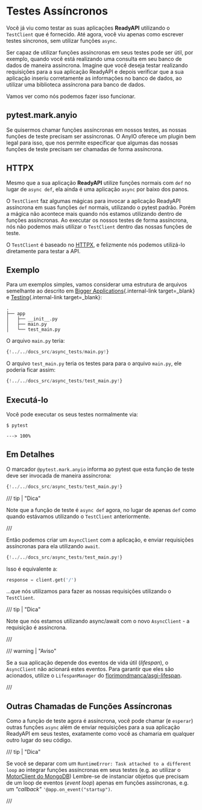 # Testes Assíncronos

Você já viu como testar as suas aplicações **ReadyAPI** utilizando o `TestClient` que é fornecido. Até agora, você viu apenas como escrever testes síncronos, sem utilizar funções `async`.

Ser capaz de utilizar funções assíncronas em seus testes pode ser útil, por exemplo, quando você está realizando uma consulta em seu banco de dados de maneira assíncrona. Imagine que você deseja testar realizando requisições para a sua aplicação ReadyAPI e depois verificar que a sua aplicação inseriu corretamente as informações no banco de dados, ao utilizar uma biblioteca assíncrona para banco de dados.

Vamos ver como nós podemos fazer isso funcionar.

## pytest.mark.anyio

Se quisermos chamar funções assíncronas em nossos testes, as nossas funções de teste precisam ser assíncronas. O AnyIO oferece um plugin bem legal para isso, que nos permite especificar que algumas das nossas funções de teste precisam ser chamadas de forma assíncrona.

## HTTPX

Mesmo que a sua aplicação **ReadyAPI** utilize funções normais com `def` no lugar de `async def`, ela ainda é uma aplicação `async` por baixo dos panos.

O `TestClient` faz algumas mágicas para invocar a aplicação ReadyAPI assíncrona em suas funções `def` normais, utilizando o pytest padrão. Porém a mágica não acontece mais quando nós estamos utilizando dentro de funções assíncronas. Ao executar os nossos testes de forma assíncrona, nós não podemos mais utilizar o `TestClient` dentro das nossas funções de teste.

O `TestClient` é baseado no <a href="https://www.python-httpx.org" class="external-link" target="_blank">HTTPX</a>, e felizmente nós podemos utilizá-lo diretamente para testar a API.

## Exemplo

Para um exemplos simples, vamos considerar uma estrutura de arquivos semelhante ao descrito em [Bigger Applications](../tutorial/bigger-applications.md){.internal-link target=\_blank} e [Testing](../tutorial/testing.md){.internal-link target=\_blank}:

```
.
├── app
│   ├── __init__.py
│   ├── main.py
│   └── test_main.py
```

O arquivo `main.py` teria:

```Python
{!../../docs_src/async_tests/main.py!}
```

O arquivo `test_main.py` teria os testes para para o arquivo `main.py`, ele poderia ficar assim:

```Python
{!../../docs_src/async_tests/test_main.py!}
```

## Executá-lo

Você pode executar os seus testes normalmente via:

<div class="termy">

```console
$ pytest

---> 100%
```

</div>

## Em Detalhes

O marcador `@pytest.mark.anyio` informa ao pytest que esta função de teste deve ser invocada de maneira assíncrona:

```Python hl_lines="7"
{!../../docs_src/async_tests/test_main.py!}
```

/// tip | "Dica"

Note que a função de teste é `async def` agora, no lugar de apenas `def` como quando estávamos utilizando o `TestClient` anteriormente.

///

Então podemos criar um `AsyncClient` com a aplicação, e enviar requisições assíncronas para ela utilizando `await`.

```Python hl_lines="9-12"
{!../../docs_src/async_tests/test_main.py!}
```

Isso é equivalente a:

```Python
response = client.get('/')
```

...que nós utilizamos para fazer as nossas requisições utilizando o `TestClient`.

/// tip | "Dica"

Note que nós estamos utilizando async/await com o novo `AsyncClient` - a requisição é assíncrona.

///

/// warning | "Aviso"

Se a sua aplicação depende dos eventos de vida útil (_lifespan_), o `AsyncClient` não acionará estes eventos. Para garantir que eles são acionados, utilize o `LifespanManager` do <a href="https://github.com/florimondmanca/asgi-lifespan#usage" class="external-link" target="_blank">florimondmanca/asgi-lifespan</a>.

///

## Outras Chamadas de Funções Assíncronas

Como a função de teste agora é assíncrona, você pode chamar (e `esperar`) outras funções `async` além de enviar requisições para a sua aplicação ReadyAPI em seus testes, exatamente como você as chamaria em qualquer outro lugar do seu código.

/// tip | "Dica"

Se você se deparar com um `RuntimeError: Task attached to a different loop` ao integrar funções assíncronas em seus testes (e.g. ao utilizar o <a href="https://stackoverflow.com/questions/41584243/runtimeerror-task-attached-to-a-different-loop" class="external-link" target="_blank">MotorClient do MongoDB</a>) Lembre-se de instanciar objetos que precisam de um loop de eventos (_event loop_) apenas em funções assíncronas, e.g. um _"callback"_ `'@app.on_event("startup")`.

///
